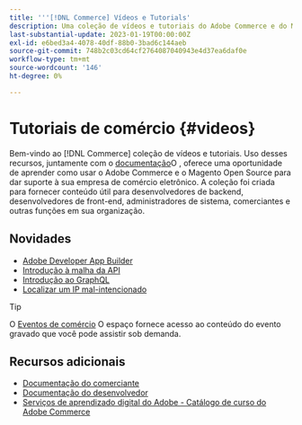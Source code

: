```yaml
---
title: '''[!DNL Commerce] Vídeos e Tutorials'
description: Uma coleção de vídeos e tutoriais do Adobe Commerce e do Magento Open Source
last-substantial-update: 2023-01-19T00:00:00Z
exl-id: e6bed3a4-4078-40df-88b0-3bad6c144aeb
source-git-commit: 748b2c03cd64cf2764087040943e4d37ea6daf0e
workflow-type: tm+mt
source-wordcount: '146'
ht-degree: 0%

---
```


# Tutoriais de comércio {#videos}

Bem-vindo ao [!DNL Commerce] coleção de vídeos e tutoriais. Uso desses recursos, juntamente com o [documentação](https://experienceleague.adobe.com/docs/commerce.html)O , oferece uma oportunidade de aprender como usar o Adobe Commerce e o Magento Open Source para dar suporte à sua empresa de comércio eletrônico. A coleção foi criada para fornecer conteúdo útil para desenvolvedores de backend, desenvolvedores de front-end, administradores de sistema, comerciantes e outras funções em sua organização.

<div id="whats-new-section">

## Novidades

- [Adobe Developer App Builder](../app-builder/introduction-to-app-builder.md)
- [Introdução à malha da API](../api-mesh/getting-started-api-mesh.md)
- [Introdução ao GraphQL](../graphql-rest/intro-graphql.md)
- [Localizar um IP mal-intencionado](../new-relic/malicious-ip.md)

</div>
<div id="recs-overview-body-1"></div>
<div id="recs-overview-body-2"></div>
<div id="recs-overview-body-3"></div>
<div id="recs-overview-body-4"></div>
<div id="recs-overview-body-5"></div>
<div id="recs-overview-body-6"></div>

>[!TIP]
>
>O [Eventos de comércio](https://experienceleague.adobe.com/docs/commerce-events/events/overview.html) O espaço fornece acesso ao conteúdo do evento gravado que você pode assistir sob demanda.

## Recursos adicionais

- [Documentação do comerciante](https://experienceleague.adobe.com/docs/commerce-admin/user-guides/home.html)
- [Documentação do desenvolvedor](https://developer.adobe.com/commerce)
- [Serviços de aprendizado digital do Adobe - Catálogo de curso do Adobe Commerce](https://learning.adobe.com/catalog.html?solution=Adobe%20Commerce)
